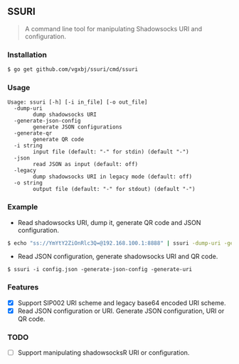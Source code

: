 ## SSURI

> A command line tool for manipulating Shadowsocks URI and configuration.

### Installation

```sh
$ go get github.com/vgxbj/ssuri/cmd/ssuri
```

### Usage

```
Usage: ssuri [-h] [-i in_file] [-o out_file]
  -dump-uri
        dump shadowsocks URI
  -generate-json-config
        generate JSON configurations
  -generate-qr
        generate QR code
  -i string
        input file (default: "-" for stdin) (default "-")
  -json
        read JSON as input (default: off)
  -legacy
        dump shadowsocks URI in legacy mode (default: off)
  -o string
        output file (default: "-" for stdout) (default "-")
```

### Example

- Read shadowsocks URI, dump it, generate QR code and JSON configuration.

```sh
$ echo "ss://YmYtY2ZiOnRlc3Q=@192.168.100.1:8888" | ssuri -dump-uri -generate-json-config -generate-qr
```

- Read JSON configuration, generate shadowsocks URI and QR code.

```
$ ssuri -i config.json -generate-json-config -generate-uri
```

### Features

- [x] Support SIP002 URI scheme and legacy base64 encoded URI scheme.
- [x] Read JSON configuration or URI. Generate JSON configuration, URI or QR code.

### TODO

- [ ] Support manipulating shadowsocksR URI or configuration.
